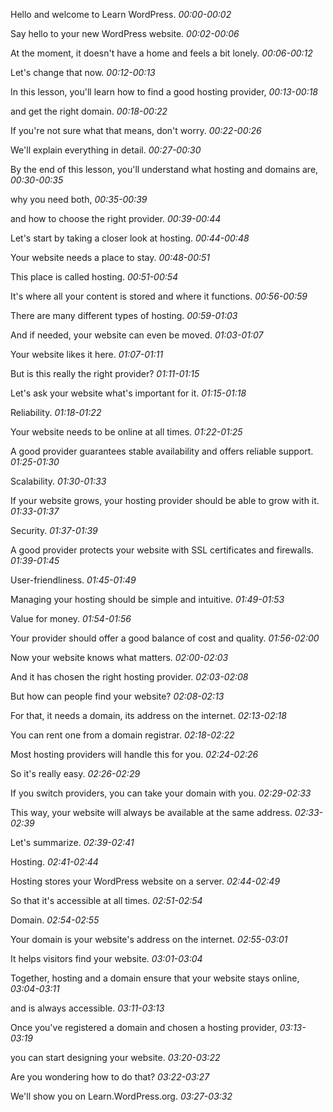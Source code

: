 Hello and welcome to Learn WordPress.
*00:00-00:02*

Say hello to your new WordPress website.
*00:02-00:06*

At the moment, it doesn't have a home and feels a bit lonely.
*00:06-00:12*

Let's change that now.
*00:12-00:13*

In this lesson, you'll learn how to find a good hosting provider,
*00:13-00:18*

and get the right domain.
*00:18-00:22*

If you're not sure what that means, don't worry.
*00:22-00:26*

We'll explain everything in detail.
*00:27-00:30*

By the end of this lesson, you'll understand what hosting and domains are,
*00:30-00:35*

why you need both,
*00:35-00:39*

and how to choose the right provider.
*00:39-00:44*

Let's start by taking a closer look at hosting.
*00:44-00:48*

Your website needs a place to stay.
*00:48-00:51*

This place is called hosting.
*00:51-00:54*

It's where all your content is stored and where it functions.
*00:56-00:59*

There are many different types of hosting.
*00:59-01:03*

And if needed, your website can even be moved.
*01:03-01:07*

Your website likes it here.
*01:07-01:11*

But is this really the right provider?
*01:11-01:15*

Let's ask your website what's important for it.
*01:15-01:18*

Reliability.
*01:18-01:22*

Your website needs to be online at all times.
*01:22-01:25*

A good provider guarantees stable availability and offers reliable support.
*01:25-01:30*

Scalability.
*01:30-01:33*

If your website grows, your hosting provider should be able to grow with it.
*01:33-01:37*

Security.
*01:37-01:39*

A good provider protects your website with SSL certificates and firewalls.
*01:39-01:45*

User-friendliness.
*01:45-01:49*

Managing your hosting should be simple and intuitive.
*01:49-01:53*

Value for money.
*01:54-01:56*

Your provider should offer a good balance of cost and quality.
*01:56-02:00*

Now your website knows what matters.
*02:00-02:03*

And it has chosen the right hosting provider.
*02:03-02:08*

But how can people find your website?
*02:08-02:13*

For that, it needs a domain, its address on the internet.
*02:13-02:18*

You can rent one from a domain registrar.
*02:18-02:22*

Most hosting providers will handle this for you.
*02:24-02:26*

So it's really easy.
*02:26-02:29*

If you switch providers, you can take your domain with you.
*02:29-02:33*

This way, your website will always be available at the same address.
*02:33-02:39*

Let's summarize.
*02:39-02:41*

Hosting.
*02:41-02:44*

Hosting stores your WordPress website on a server.
*02:44-02:49*

So that it's accessible at all times.
*02:51-02:54*

Domain.
*02:54-02:55*

Your domain is your website's address on the internet.
*02:55-03:01*

It helps visitors find your website.
*03:01-03:04*

Together, hosting and a domain ensure that your website stays online,
*03:04-03:11*

and is always accessible.
*03:11-03:13*

Once you've registered a domain and chosen a hosting provider,
*03:13-03:19*

you can start designing your website.
*03:20-03:22*

Are you wondering how to do that?
*03:22-03:27*

We'll show you on Learn.WordPress.org.
*03:27-03:32*

